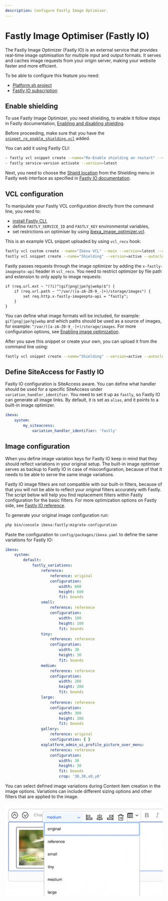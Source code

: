 ```yaml
---
description: Configure Fastly Image Optimiser.
---
```


# Fastly Image Optimiser (Fastly IO)

The Fastly Image Optimizer (Fastly IO) is an external service that provides real-time image optimisation for multiple input and output formats.
It serves and caches image requests from your origin server, making your website faster and more efficient.

To be able to configure this feature you need:

- [Platform.sh project](https://docs.platform.sh/guides/ibexa/deploy.html)
- [Fastly IO subscription](https://docs.fastly.com/en/guides/about-fastly-image-optimizer)

## Enable shielding

To use Fastly Image Optimizer, you need shielding,
to enable it follow steps in Fastly documentation, [Enabling and disabling shielding](https://developer.fastly.com/learning/concepts/shielding/).

Before proceeding, make sure that you have the [`snippet_re_enable_shielding.vcl`](https://github.com/ibexa/fastly/blob/main/fastly/snippet_re_enable_shielding.vcl) added.

You can add it using Fastly CLI: 
 
```bash
- fastly vcl snippet create --name="Re-Enable shielding on restart" --version=active --autoclone --priority 100 --type recv --content=vendor/ibexa/fastly/fastly/snippet_re_enable_shielding.vcl
- fastly service-version activate --version=latest
```

Next, you need to choose the [Shield location](https://developer.fastly.com/learning/concepts/shielding/#choosing-a-shield-location) from the Shielding menu in Fastly web interface as specified in [Fastly IO documentation](https://docs.fastly.com/en/guides/shielding#enabling-shielding).

## VCL configuration

To manipulate your Fastly VCL configuration directly from the command line,
you need to:
- [install Fastly CLI](https://developer.fastly.com/learning/tools/cli#installing),
- define `FASTLY_SERVICE_ID` and `FASTLY_KEY` environmental variables,
- set restrictions on optimiser by using [ibexa_image_optimizer.vcl](https://github.com/ibexa/fastly/blob/main/fastly/ibexa_image_optimizer.vcl). 

This is an example VCL snippet uploaded by using `vcl_recv` hook:

```bash
fastly vcl custom create --name="Ibexa VCL" --main --version=latest --autoclone  --content=vendor/ibexa/fastly/fastly/ez_main.vcl
fastly vcl snippet create --name="Shielding" --version=active --autoclone --type recv --content=vendor/ibexa/fastly/fastly/snippet_re_enable_shielding.vcl
```

Fastly passes requests through the image optimizer by adding the `x-fastly-imageopto-api` header in `vcl_recv`.
You need to restrict optimizer by file path and extension to only apply to image requests:

```vcl
if (req.url.ext ~ "(?i)^(gif|png|jpe?g|webp)$") {
    if (req.url.path ~ "^/var/([a-zA-Z0-9_-]+)/storage/images") {
        set req.http.x-fastly-imageopto-api = "fastly";
    }
}
```

You can define what image formats will be included, for example: `gif|png|jpe?g|webp`
and which paths should be used as a source of images, for example: `^/var/([a-zA-Z0-9_-]+)/storage/images`.
For more configuration options, see [Enabling image optimization](https://developer.fastly.com/reference/io/#enabling-image-optimization).

After you save this snippet or create your own, you can upload it from the command line using:

```bash
fastly vcl snippet create --name="Shielding" --version=active --autoclone --type recv --content=vendor/ibexa/fastly/fastly/snippet_re_enable_shielding.vcl
```

## Define SiteAccess for Fastly IO

Fastly IO configuration is SiteAccess aware.
You can define what handler should be used for a specific SiteAccess under `variation_handler_identifier`.
You need to set it up as `fastly`, so Fastly IO can generate all image links.
By default, it is set as `alias`, and it points to a built-in image optimizer.

```yaml
ibexa:
    system:
        my_siteaccess:
            variation_handler_identifier: 'fastly'
```

## Image configuration

When you define image variation keys for Fastly IO keep in mind
that they should reflect variations in your original setup.
The built-in image optimiser serves as backup to Fastly IO in case of misconfiguration,
because of that it needs to be able to serve the same image variations.

Fastly IO image filters are not compatible with our built-in filters,
because of that you will not be able to reflect your original filters accurately with Fastly.
The script below will help you find replacement filters within Fastly configuration for the basic filters.
For more optimization options on Fastly side, see [Fastly IO reference](https://developer.fastly.com/reference/io/).

To generate your original image configuration run:

```bash
php bin/console ibexa:fastly:migrate-configuration
```

Paste the configuration to `config/packages/ibexa.yaml` to define the same variations for Fastly IO:

```yaml
ibexa:
    system:
        default:
            fastly_variations:
                reference:
                    reference: original
                    configuration:
                        width: 600
                        height: 600
                        fit: bounds
                small:
                    reference: reference
                    configuration:
                        width: 100
                        height: 100
                        fit: bounds
                tiny:
                    reference: reference
                    configuration:
                        width: 30
                        height: 30
                        fit: bounds
                medium:
                    reference: reference
                    configuration:
                        width: 200
                        height: 200
                        fit: bounds
                large:
                    reference: reference
                    configuration:
                        width: 300
                        height: 300
                        fit: bounds
                gallery:
                    reference: original
                    configuration: { }
                ezplatform_admin_ui_profile_picture_user_menu:
                    reference: reference
                    configuration:
                        width: 30
                        height: 30
                        fit: bounds
                        crop: '30,30,x0,y0'
```

You can select defined image variations during Content item creation in the image options.
Variations can include different sizing options and other filters that are applied to the image.

![Fastly Image Variations](img/fastly_variations.png)



